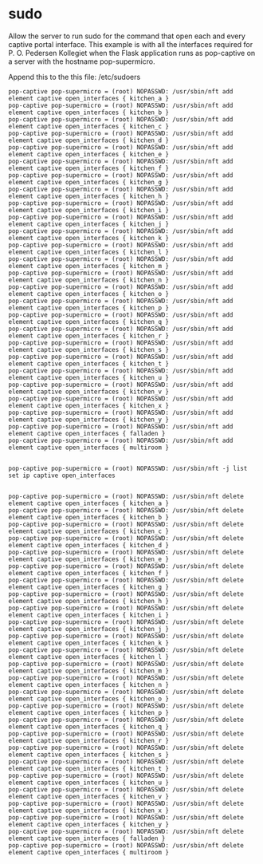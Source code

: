 # sudo

Allow the server to run sudo for the command that open each and every captive portal interface. This example is with all the interfaces required for P. O. Pedersen Kollegiet when the Flask application runs as pop-captive on a server with the hostname pop-supermicro.

Append this to the this file: /etc/sudoers

    pop-captive pop-supermicro = (root) NOPASSWD: /usr/sbin/nft add element captive open_interfaces { kitchen_a }
    pop-captive pop-supermicro = (root) NOPASSWD: /usr/sbin/nft add element captive open_interfaces { kitchen_b }
    pop-captive pop-supermicro = (root) NOPASSWD: /usr/sbin/nft add element captive open_interfaces { kitchen_c }
    pop-captive pop-supermicro = (root) NOPASSWD: /usr/sbin/nft add element captive open_interfaces { kitchen_d }
    pop-captive pop-supermicro = (root) NOPASSWD: /usr/sbin/nft add element captive open_interfaces { kitchen_e }
    pop-captive pop-supermicro = (root) NOPASSWD: /usr/sbin/nft add element captive open_interfaces { kitchen_f }
    pop-captive pop-supermicro = (root) NOPASSWD: /usr/sbin/nft add element captive open_interfaces { kitchen_g }
    pop-captive pop-supermicro = (root) NOPASSWD: /usr/sbin/nft add element captive open_interfaces { kitchen_h }
    pop-captive pop-supermicro = (root) NOPASSWD: /usr/sbin/nft add element captive open_interfaces { kitchen_i }
    pop-captive pop-supermicro = (root) NOPASSWD: /usr/sbin/nft add element captive open_interfaces { kitchen_j }
    pop-captive pop-supermicro = (root) NOPASSWD: /usr/sbin/nft add element captive open_interfaces { kitchen_k }
    pop-captive pop-supermicro = (root) NOPASSWD: /usr/sbin/nft add element captive open_interfaces { kitchen_l }
    pop-captive pop-supermicro = (root) NOPASSWD: /usr/sbin/nft add element captive open_interfaces { kitchen_m }
    pop-captive pop-supermicro = (root) NOPASSWD: /usr/sbin/nft add element captive open_interfaces { kitchen_n }
    pop-captive pop-supermicro = (root) NOPASSWD: /usr/sbin/nft add element captive open_interfaces { kitchen_o }
    pop-captive pop-supermicro = (root) NOPASSWD: /usr/sbin/nft add element captive open_interfaces { kitchen_p }
    pop-captive pop-supermicro = (root) NOPASSWD: /usr/sbin/nft add element captive open_interfaces { kitchen_q }
    pop-captive pop-supermicro = (root) NOPASSWD: /usr/sbin/nft add element captive open_interfaces { kitchen_r }
    pop-captive pop-supermicro = (root) NOPASSWD: /usr/sbin/nft add element captive open_interfaces { kitchen_s }
    pop-captive pop-supermicro = (root) NOPASSWD: /usr/sbin/nft add element captive open_interfaces { kitchen_t }
    pop-captive pop-supermicro = (root) NOPASSWD: /usr/sbin/nft add element captive open_interfaces { kitchen_u }
    pop-captive pop-supermicro = (root) NOPASSWD: /usr/sbin/nft add element captive open_interfaces { kitchen_v }
    pop-captive pop-supermicro = (root) NOPASSWD: /usr/sbin/nft add element captive open_interfaces { kitchen_x }
    pop-captive pop-supermicro = (root) NOPASSWD: /usr/sbin/nft add element captive open_interfaces { kitchen_y }
    pop-captive pop-supermicro = (root) NOPASSWD: /usr/sbin/nft add element captive open_interfaces { falladen }
    pop-captive pop-supermicro = (root) NOPASSWD: /usr/sbin/nft add element captive open_interfaces { multiroom }


    pop-captive pop-supermicro = (root) NOPASSWD: /usr/sbin/nft -j list set ip captive open_interfaces


    pop-captive pop-supermicro = (root) NOPASSWD: /usr/sbin/nft delete element captive open_interfaces { kitchen_a }
    pop-captive pop-supermicro = (root) NOPASSWD: /usr/sbin/nft delete element captive open_interfaces { kitchen_b }
    pop-captive pop-supermicro = (root) NOPASSWD: /usr/sbin/nft delete element captive open_interfaces { kitchen_c }
    pop-captive pop-supermicro = (root) NOPASSWD: /usr/sbin/nft delete element captive open_interfaces { kitchen_d }
    pop-captive pop-supermicro = (root) NOPASSWD: /usr/sbin/nft delete element captive open_interfaces { kitchen_e }
    pop-captive pop-supermicro = (root) NOPASSWD: /usr/sbin/nft delete element captive open_interfaces { kitchen_f }
    pop-captive pop-supermicro = (root) NOPASSWD: /usr/sbin/nft delete element captive open_interfaces { kitchen_g }
    pop-captive pop-supermicro = (root) NOPASSWD: /usr/sbin/nft delete element captive open_interfaces { kitchen_h }
    pop-captive pop-supermicro = (root) NOPASSWD: /usr/sbin/nft delete element captive open_interfaces { kitchen_i }
    pop-captive pop-supermicro = (root) NOPASSWD: /usr/sbin/nft delete element captive open_interfaces { kitchen_j }
    pop-captive pop-supermicro = (root) NOPASSWD: /usr/sbin/nft delete element captive open_interfaces { kitchen_k }
    pop-captive pop-supermicro = (root) NOPASSWD: /usr/sbin/nft delete element captive open_interfaces { kitchen_l }
    pop-captive pop-supermicro = (root) NOPASSWD: /usr/sbin/nft delete element captive open_interfaces { kitchen_m }
    pop-captive pop-supermicro = (root) NOPASSWD: /usr/sbin/nft delete element captive open_interfaces { kitchen_n }
    pop-captive pop-supermicro = (root) NOPASSWD: /usr/sbin/nft delete element captive open_interfaces { kitchen_o }
    pop-captive pop-supermicro = (root) NOPASSWD: /usr/sbin/nft delete element captive open_interfaces { kitchen_p }
    pop-captive pop-supermicro = (root) NOPASSWD: /usr/sbin/nft delete element captive open_interfaces { kitchen_q }
    pop-captive pop-supermicro = (root) NOPASSWD: /usr/sbin/nft delete element captive open_interfaces { kitchen_r }
    pop-captive pop-supermicro = (root) NOPASSWD: /usr/sbin/nft delete element captive open_interfaces { kitchen_s }
    pop-captive pop-supermicro = (root) NOPASSWD: /usr/sbin/nft delete element captive open_interfaces { kitchen_t }
    pop-captive pop-supermicro = (root) NOPASSWD: /usr/sbin/nft delete element captive open_interfaces { kitchen_u }
    pop-captive pop-supermicro = (root) NOPASSWD: /usr/sbin/nft delete element captive open_interfaces { kitchen_v }
    pop-captive pop-supermicro = (root) NOPASSWD: /usr/sbin/nft delete element captive open_interfaces { kitchen_x }
    pop-captive pop-supermicro = (root) NOPASSWD: /usr/sbin/nft delete element captive open_interfaces { kitchen_y }
    pop-captive pop-supermicro = (root) NOPASSWD: /usr/sbin/nft delete element captive open_interfaces { falladen }
    pop-captive pop-supermicro = (root) NOPASSWD: /usr/sbin/nft delete element captive open_interfaces { multiroom }
